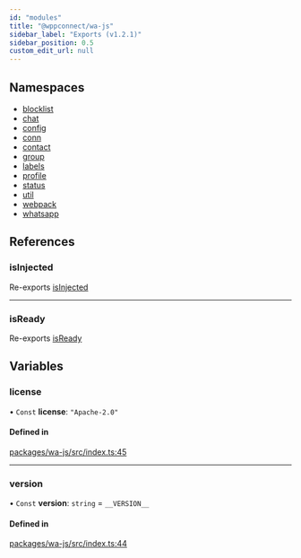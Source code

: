 ```yaml
---
id: "modules"
title: "@wppconnect/wa-js"
sidebar_label: "Exports (v1.2.1)"
sidebar_position: 0.5
custom_edit_url: null
---
```


## Namespaces

- [blocklist](namespaces/blocklist.md)
- [chat](namespaces/chat.md)
- [config](namespaces/config.md)
- [conn](namespaces/conn.md)
- [contact](namespaces/contact.md)
- [group](namespaces/group.md)
- [labels](namespaces/labels.md)
- [profile](namespaces/profile.md)
- [status](namespaces/status.md)
- [util](namespaces/util.md)
- [webpack](namespaces/webpack.md)
- [whatsapp](namespaces/whatsapp.md)

## References

### isInjected

Re-exports [isInjected](namespaces/webpack.md#isinjected)

___

### isReady

Re-exports [isReady](namespaces/webpack.md#isready)

## Variables

### license

• `Const` **license**: ``"Apache-2.0"``

#### Defined in

[packages/wa-js/src/index.ts:45](https://github.com/wppconnect-team/wa-js/blob/main/src/index.ts#L45)

___

### version

• `Const` **version**: `string` = `__VERSION__`

#### Defined in

[packages/wa-js/src/index.ts:44](https://github.com/wppconnect-team/wa-js/blob/main/src/index.ts#L44)
